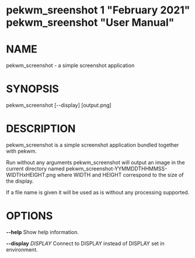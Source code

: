 pekwm_sreenshot 1 "February 2021" pekwm_sreenshot "User Manual"
===============================================================

# NAME
pekwm_screenshot - a simple screenshot application

# SYNOPSIS
pekwm_screenshot [--display] [output.png]

# DESCRIPTION
pekwm_screenshot is a simple screenshot application bundled together
with pekwm.

Run without any arguments pekwm_screenshot will output an image in the
current directory named pekwm_screenshot-YYMMDDTHHMMSS-WIDTHxHEIGHT.png
where WIDTH and HEIGHT correspond to the size of the display.

If a file name is given it will be used as is without any processing
supported.

# OPTIONS
**--help** Show help information.

**--display** _DISPLAY_ Connect to DISPLAY instead of DISPLAY set in environment.
